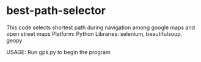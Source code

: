 # best-path-selector
This code  selects shortest path during navigation among google maps and open street maps
Platform: Python 
Libraries: selenium, beautifulsoup, geopy

USAGE: Run gps.py to begin the program
